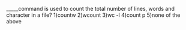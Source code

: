 _____command is used to count the total number of lines, words and character in a file?
1)countw
2)wcount
3)wc -l
4)count p 
5)none of the above
